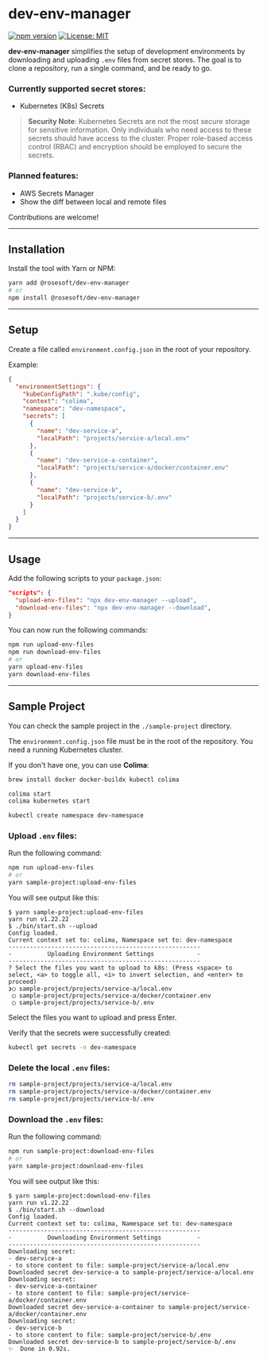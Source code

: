 # dev-env-manager

[![npm version](https://badge.fury.io/js/%40rosesoft%2Fdev-env-manager.svg)](https://badge.fury.io/js/%40rosesoft%2Fdev-env-manager)
[![License: MIT](https://img.shields.io/badge/License-MIT-yellow.svg)](https://opensource.org/licenses/MIT)

**dev-env-manager** simplifies the setup of development environments by downloading and uploading `.env` files from secret stores. The goal is to clone a repository, run a single command, and be ready to go.

### Currently supported secret stores:

- Kubernetes (K8s) Secrets

> **Security Note**: Kubernetes Secrets are not the most secure storage for sensitive information. Only individuals who need access to these secrets should have access to the cluster. Proper role-based access control (RBAC) and encryption should be employed to secure the secrets.

### Planned features:

- AWS Secrets Manager
- Show the diff between local and remote files

Contributions are welcome!

---

## Installation

Install the tool with Yarn or NPM:

```sh
yarn add @rosesoft/dev-env-manager
# or
npm install @rosesoft/dev-env-manager
```

---

## Setup

Create a file called `environment.config.json` in the root of your repository.

Example:

```json
{
  "environmentSettings": {
    "kubeConfigPath": ".kube/config",
    "context": "colima",
    "namespace": "dev-namespace",
    "secrets": [
      {
        "name": "dev-service-a",
        "localPath": "projects/service-a/local.env"
      },
      {
        "name": "dev-service-a-container",
        "localPath": "projects/service-a/docker/container.env"
      },
      {
        "name": "dev-service-b",
        "localPath": "projects/service-b/.env"
      }
    ]
  }
}
```

---

## Usage

Add the following scripts to your `package.json`:

```json
"scripts": {
  "upload-env-files": "npx dev-env-manager --upload",
  "download-env-files": "npx dev-env-manager --download",
}
```

You can now run the following commands:

```sh
npm run upload-env-files
npm run download-env-files
# or
yarn upload-env-files
yarn download-env-files
```

---

## Sample Project

You can check the sample project in the `./sample-project` directory.

The `environment.config.json` file must be in the root of the repository. You need a running Kubernetes cluster.

If you don't have one, you can use **Colima**:

```sh
brew install docker docker-buildx kubectl colima

colima start
colima kubernetes start

kubectl create namespace dev-namespace
```

### Upload `.env` files:

Run the following command:

```sh
npm run upload-env-files
# or
yarn sample-project:upload-env-files
```

You will see output like this:

```plain
$ yarn sample-project:upload-env-files
yarn run v1.22.22
$ ./bin/start.sh --upload
Config loaded.
Current context set to: colima, Namespace set to: dev-namespace
------------------------------------------------------
-          Uploading Environment Settings            -
------------------------------------------------------
? Select the files you want to upload to k8s: (Press <space> to select, <a> to toggle all, <i> to invert selection, and <enter> to proceed)
❯◯ sample-project/projects/service-a/local.env
 ◯ sample-project/projects/service-a/docker/container.env
 ◯ sample-project/projects/service-b/.env
```

Select the files you want to upload and press Enter.

Verify that the secrets were successfully created:

```sh
kubectl get secrets -n dev-namespace
```

### Delete the local `.env` files:

```sh
rm sample-project/projects/service-a/local.env
rm sample-project/projects/service-a/docker/container.env
rm sample-project/projects/service-b/.env
```

### Download the `.env` files:

Run the following command:

```sh
npm run sample-project:download-env-files
# or
yarn sample-project:download-env-files
```

You will see output like this:

```plain
$ yarn sample-project:download-env-files
yarn run v1.22.22
$ ./bin/start.sh --download
Config loaded.
Current context set to: colima, Namespace set to: dev-namespace
------------------------------------------------------
-          Downloading Environment Settings          -
------------------------------------------------------
Downloading secret:
- dev-service-a
- to store content to file: sample-project/service-a/local.env
Downloaded secret dev-service-a to sample-project/service-a/local.env
Downloading secret:
- dev-service-a-container
- to store content to file: sample-project/service-a/docker/container.env
Downloaded secret dev-service-a-container to sample-project/service-a/docker/container.env
Downloading secret:
- dev-service-b
- to store content to file: sample-project/service-b/.env
Downloaded secret dev-service-b to sample-project/service-b/.env
✨  Done in 0.92s.
```
